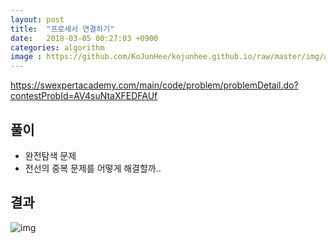 ```yaml
---
layout: post
title:  "프로세서 연결하기"
date:   2018-03-05 00:27:03 +0900
categories: algorithm
image : https://github.com/KoJunHee/kojunhee.github.io/raw/master/img/algorithm.png
---
```


<https://swexpertacademy.com/main/code/problem/problemDetail.do?contestProbId=AV4suNtaXFEDFAUf>

## 풀이

- 완전탐색 문제 
- 전선의 중복 문제를 어떻게 해결할까..



## 결과

![img](https://github.com/KoJunHee/kojunhee.github.io/raw/master/img/)